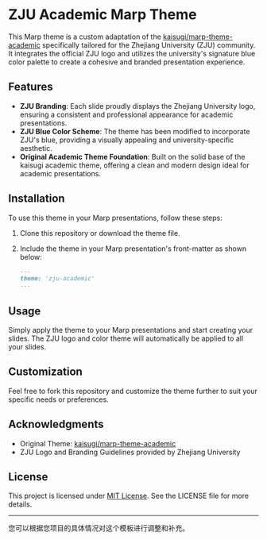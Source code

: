 # ZJU Academic Marp Theme

This Marp theme is a custom adaptation of the [kaisugi/marp-theme-academic](https://github.com/kaisugi/marp-theme-academic/tree/main) specifically tailored for the Zhejiang University (ZJU) community. It integrates the official ZJU logo and utilizes the university's signature blue color palette to create a cohesive and branded presentation experience.

## Features

- **ZJU Branding**: Each slide proudly displays the Zhejiang University logo, ensuring a consistent and professional appearance for academic presentations.
- **ZJU Blue Color Scheme**: The theme has been modified to incorporate ZJU's blue, providing a visually appealing and university-specific aesthetic.
- **Original Academic Theme Foundation**: Built on the solid base of the kaisugi academic theme, offering a clean and modern design ideal for academic presentations.

## Installation

To use this theme in your Marp presentations, follow these steps:

1. Clone this repository or download the theme file.
2. Include the theme in your Marp presentation's front-matter as shown below:

    ```markdown
    ---
    theme: 'zju-academic'
    ---
    ```

## Usage

Simply apply the theme to your Marp presentations and start creating your slides. The ZJU logo and color theme will automatically be applied to all your slides.

## Customization

Feel free to fork this repository and customize the theme further to suit your specific needs or preferences.

## Acknowledgments

- Original Theme: [kaisugi/marp-theme-academic](https://github.com/kaisugi/marp-theme-academic/tree/main)
- ZJU Logo and Branding Guidelines provided by Zhejiang University

## License

This project is licensed under [MIT License](LICENSE). See the LICENSE file for more details.

---

您可以根据您项目的具体情况对这个模板进行调整和补充。
